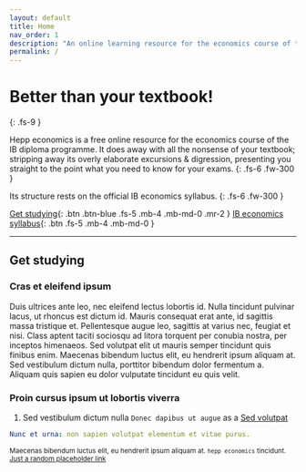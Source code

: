 ```yaml
---
layout: default
title: Home
nav_order: 1
description: "An online learning resource for the economics course of the IBDP. Better than your textbook!"
permalink: /
---
```


# Better than your textbook!
{: .fs-9 }

Hepp economics is a free online resource for the economics course of the IB diploma programme. It does away with all the nonsense of your textbook; stripping away its overly elaborate excursions & digression, presenting you straight to the point what you need to know for your exams.
{: .fs-6 .fw-300 }

Its structure rests on the official IB economics syllabus.
{: .fs-6 .fw-300 }

[Get studying](/docs/textbook/){: .btn .btn-blue .fs-5 .mb-4 .mb-md-0 .mr-2 } [IB economics syllabus](https://www.ibo.org/contentassets/5895a05412144fe890312bad52b17044/economics-hl-2016-english-final-web.pdf){: .btn .fs-5 .mb-4 .mb-md-0 }

---

## Get studying

### Cras et eleifend ipsum

Duis ultrices ante leo, nec eleifend lectus lobortis id. Nulla tincidunt pulvinar lacus, ut rhoncus est dictum id. Mauris consequat erat ante, id sagittis massa tristique et. Pellentesque augue leo, sagittis at varius nec, feugiat et nisi. Class aptent taciti sociosqu ad litora torquent per conubia nostra, per inceptos himenaeos. Sed volutpat elit ut mauris semper tincidunt quis finibus enim. Maecenas bibendum luctus elit, eu hendrerit ipsum aliquam at. Sed vestibulum dictum nulla, porttitor bibendum dolor fermentum a. Aliquam quis sapien eu dolor vulputate tincidunt eu quis velit.

### Proin cursus ipsum ut lobortis viverra

1. Sed vestibulum dictum nulla `Donec dapibus ut augue` as a [Sed volutpat](/microeconomics)
```yaml
Nunc et urna: non sapien volutpat elementum et vitae purus.
```
<small>Maecenas bibendum luctus elit, eu hendrerit ipsum aliquam at. `hepp economics` tincidunt. [Just a random placeholder link](/macroeconomics)</small>
